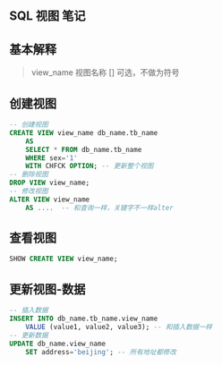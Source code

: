 SQL 视图 笔记
---------------------------------------

## 基本解释
> view_name 视图名称
> [] 可选，不做为符号

## 创建视图
```sql
-- 创建视图
CREATE VIEW view_name db_name.tb_name
    AS 
    SELECT * FROM db_name.tb_name
    WHERE sex='1'
    WITH CHFCK OPTION; -- 更新整个视图
-- 删除视图
DROP VIEW view_name;
-- 修改视图
ALTER VIEW view_name
    AS ....  -- 和查询一样，关键字不一样alter
```

## 查看视图
```sql
SHOW CREATE VIEW view_name;
```

## 更新视图-数据
```sql
-- 插入数据
INSERT INTO db_name.tb_name.view_name
    VALUE (value1, value2, value3); -- 和插入数据一样
-- 更新数据
UPDATE db_name.view_name
    SET address='beijing'; -- 所有地址都修改
```